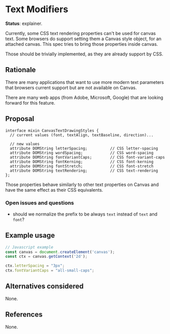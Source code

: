 Text Modifiers
==============
**Status**: explainer.

Currently, some CSS text rendering properties can't be used for canvas text.
Some browsers do support setting them a Canvas style object, for an attached
canvas. This spec tries to bring those properties inside canvas.

Those should be trivially implemented, as they are already support by CSS.


Rationale
---------

There are many applications that want to use more modern text parameters that browsers current support but are not available on Canvas.

There are many web apps (from Adobe, Microsoft, Google) that are looking forward for this feature.


Proposal
--------

```webidl
interface mixin CanvasTextDrawingStyles {
  // current values (font, textAlign, textBaseline, direction)...

  // new values
  attribute DOMString letterSpacing;          // CSS letter-spacing
  attribute DOMString wordSpacing;            // CSS word-spacing
  attribute DOMString fontVariantCaps;        // CSS font-variant-caps
  attribute DOMString fontKerning;            // CSS font-kerning
  attribute DOMString fontStretch;            // CSS font-stretch
  attribute DOMString textRendering;          // CSS text-rendering
};
```

Those properties behave similarly to other text properties on Canvas and have
the same effect as their CSS equivalents.

### Open issues and questions

- should we normalize the prefix to be always `text` instead of `text` and `font`?

Example usage
-------------

```js
// Javascript example
const canvas = document.createElement('canvas');
const ctx = canvas.getContext('2d');

ctx.letterSpacing = "3px";
ctx.fontVariantCaps = "all-small-caps";

```

Alternatives considered
-----------------------

None.


References
----------

None.
